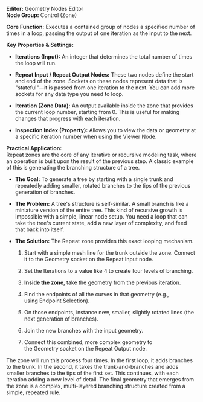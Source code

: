 **Editor:** Geometry Nodes Editor  
**Node Group:** Control (Zone)

**Core Function:** Executes a contained group of nodes a specified number of times in a loop, passing the output of one iteration as the input to the next.

**Key Properties & Settings:**

- **Iterations (Input):** An integer that determines the total number of times the loop will run.
    
- **Repeat Input / Repeat Output Nodes:** These two nodes define the start and end of the zone. Sockets on these nodes represent data that is "stateful"—it is passed from one iteration to the next. You can add more sockets for any data type you need to loop.
    
- **Iteration (Zone Data):** An output available inside the zone that provides the current loop number, starting from 0. This is useful for making changes that progress with each iteration.
    
- **Inspection Index (Property):** Allows you to view the data or geometry at a specific iteration number when using the Viewer Node.
    

**Practical Application:**  
Repeat zones are the core of any iterative or recursive modeling task, where an operation is built upon the result of the previous step. A classic example of this is generating the branching structure of a tree.

- **The Goal:** To generate a tree by starting with a single trunk and repeatedly adding smaller, rotated branches to the tips of the previous generation of branches.
    
- **The Problem:** A tree's structure is self-similar. A small branch is like a miniature version of the entire tree. This kind of recursive growth is impossible with a simple, linear node setup. You need a loop that can take the tree's current state, add a new layer of complexity, and feed that back into itself.
    
- **The Solution:** The Repeat zone provides this exact looping mechanism.
    
    1. Start with a simple mesh line for the trunk outside the zone. Connect it to the Geometry socket on the Repeat Input node.
        
    2. Set the Iterations to a value like 4 to create four levels of branching.
        
    3. **Inside the zone**, take the geometry from the previous iteration.
        
    4. Find the endpoints of all the curves in that geometry (e.g., using Endpoint Selection).
        
    5. On those endpoints, instance new, smaller, slightly rotated lines (the next generation of branches).
        
    6. Join the new branches with the input geometry.
        
    7. Connect this combined, more complex geometry to the Geometry socket on the Repeat Output node.
        

The zone will run this process four times. In the first loop, it adds branches to the trunk. In the second, it takes the trunk-and-branches and adds smaller branches to the tips of the first set. This continues, with each iteration adding a new level of detail. The final geometry that emerges from the zone is a complex, multi-layered branching structure created from a simple, repeated rule.